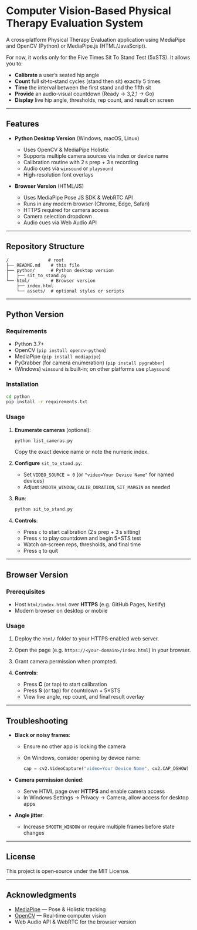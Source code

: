 # Computer Vision-Based Physical Therapy Evaluation System

A cross‑platform Physical Therapy Evaluation application using MediaPipe and OpenCV (Python) or MediaPipe.js (HTML/JavaScript). 

For now, it works only for the Five Times Sit To Stand Test (5xSTS). It allows you to:

* **Calibrate** a user’s seated hip angle
* **Count** full sit‑to‑stand cycles (stand then sit) exactly 5 times
* **Time** the interval between the first stand and the fifth sit
* **Provide** an audio‑visual countdown (Ready → 3,2,1 → Go)
* **Display** live hip angle, thresholds, rep count, and result on screen

---

## Features

* **Python Desktop Version** (Windows, macOS, Linux)

  * Uses OpenCV & MediaPipe Holistic
  * Supports multiple camera sources via index or device name
  * Calibration routine with 2 s prep + 3 s recording
  * Audio cues via `winsound` or `playsound`
  * High‑resolution font overlays

* **Browser Version** (HTML/JS)

  * Uses MediaPipe Pose JS SDK & WebRTC API
  * Runs in any modern browser (Chrome, Edge, Safari)
  * HTTPS required for camera access
  * Camera selection dropdown
  * Audio cues via Web Audio API

---

## Repository Structure

```
/               # root
├── README.md    # this file
├── python/      # Python desktop version
│   ├── sit_to_stand.py
└── html/        # Browser version
    ├── index.html
    └── assets/  # optional styles or scripts
```

---

## Python Version

### Requirements

* Python 3.7+
* OpenCV (`pip install opencv-python`)
* MediaPipe (`pip install mediapipe`)
* PyGrabber (for camera enumeration) (`pip install pygrabber`)
* (Windows) `winsound` is built‑in; on other platforms use `playsound`

### Installation

```bash
cd python
pip install -r requirements.txt
```

### Usage

1. **Enumerate cameras** (optional):

   ```bash
   python list_cameras.py
   ```

   Copy the exact device name or note the numeric index.

2. **Configure** `sit_to_stand.py`:

   * Set `VIDEO_SOURCE = 0` (or `"video=Your Device Name"` for named devices)
   * Adjust `SMOOTH_WINDOW`, `CALIB_DURATION`, `SIT_MARGIN` as needed

3. **Run**:

   ```bash
   python sit_to_stand.py
   ```

4. **Controls**:

   * Press `c` to start calibration (2 s prep + 3 s sitting)
   * Press `s` to play countdown and begin 5×STS test
   * Watch on‑screen reps, thresholds, and final time
   * Press `q` to quit

---

## Browser Version

### Prerequisites

* Host `html/index.html` over **HTTPS** (e.g. GitHub Pages, Netlify)
* Modern browser on desktop or mobile

### Usage

1. Deploy the `html/` folder to your HTTPS‑enabled web server.
2. Open the page (e.g. `https://<your-domain>/index.html`) in your browser.
3. Grant camera permission when prompted.
4. **Controls**:

   * Press **C** (or tap) to start calibration
   * Press **S** (or tap) for countdown + 5×STS
   * View live angle, rep count, and final result overlay

---

## Troubleshooting

* **Black or noisy frames**:

  * Ensure no other app is locking the camera
  * On Windows, consider opening by device name:

    ```python
    cap = cv2.VideoCapture("video=Your Device Name", cv2.CAP_DSHOW)
    ```

* **Camera permission denied**:

  * Serve HTML page over **HTTPS** and enable camera access
  * In Windows Settings → Privacy → Camera, allow access for desktop apps

* **Angle jitter**:

  * Increase `SMOOTH_WINDOW` or require multiple frames before state changes

---

## License

This project is open‑source under the MIT License.

---

## Acknowledgments

* [MediaPipe](https://mediapipe.dev) — Pose & Holistic tracking
* [OpenCV](https://opencv.org) — Real‑time computer vision
* Web Audio API & WebRTC for the browser version
